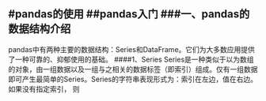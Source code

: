 #pandas的使用
##pandas入门
###一、pandas的数据结构介绍
------
pandas中有两种主要的数据结构：Series和DataFrame。它们为大多数应用提供了一种可靠的、抑郁使用的基础。
####1、Series
Series是一种类似于以为数组的对象，由一组数据以及一组与之相关的数据标签（即索引）组成。仅有一组数据即可产生最简单的Series。Series的字符串表现形式为：索引在左边，值在右边。如果没有指定索引，
则